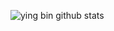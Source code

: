 
![ying bin github stats](https://github-readme-stats.vercel.app/api?count_private=true&username=ying-bin&show_icons=true)
